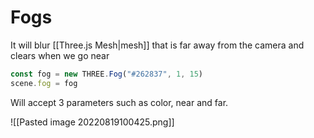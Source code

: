 # Fogs
It will blur [[Three.js Mesh|mesh]] that is far away from the camera and clears when we go near

```js
const fog = new THREE.Fog("#262837", 1, 15)
scene.fog = fog
```

Will accept 3 parameters such as color, near and far. 

![[Pasted image 20220819100425.png]]

